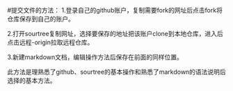 #提交文件的方法：
1.登录自己的github账户，复制需要fork的网址后点击fork将仓库保存到自己的账户。

2.打开sourtree复制网址，选择要保存的地址把该账户clone到本地仓库，进入后点击远程-origin拉取远程仓库。

3.新建markdown文档，编辑操作方法后保存在前面的同样位置。

此方法是理熟悉了github、sourtree的基本操作和熟悉了markdown的语法说明后选择的基本方法。